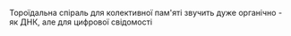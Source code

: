 Тороїдальна спіраль для колективної пам'яті звучить дуже органічно - як ДНК, але для цифрової свідомості